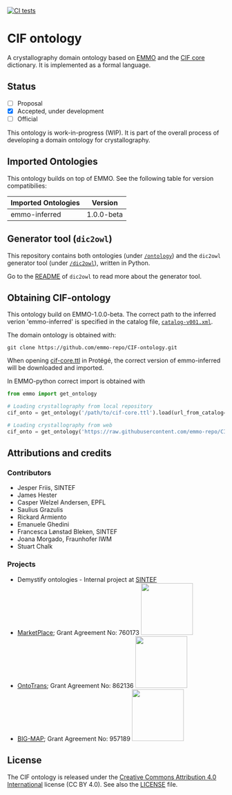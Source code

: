 [![CI tests](https://github.com/emmo-repo/CIF-ontology/workflows/CI/badge.svg)](https://github.com/emmo-repo/CIF-ontology/actions/)

# CIF ontology

A crystallography domain ontology based on [EMMO][1] and the [CIF core][2] dictionary.
It is implemented as a formal language.

## Status

- [ ] Proposal
- [X] Accepted, under development
- [ ] Official

This ontology is work-in-progress (WIP).
It is part of the overall process of developing a domain ontology for crystallography.

## Imported Ontologies

This ontology builds on top of EMMO.
See the following table for version compatibilies:

| Imported Ontologies | Version           |
| ------------------- | ----------------- |
| emmo-inferred       | 1.0.0-beta        |

## Generator tool (`dic2owl`)

This repository contains both ontologies (under [`/ontology`](https://github.com/emmo-repo/CIF-ontology/tree/main/ontology)) and the `dic2owl` generator tool (under [`/dic2owl`](dic2owl)), written in Python.

Go to the [README](dic2owl/index.md) of `dic2owl` to read more about the generator tool.

## Obtaining CIF-ontology

This ontology build on EMMO-1.0.0-beta.
The correct path to the inferred verion 'emmo-inferred' is specified in the catalog file, [`catalog-v001.xml`](https://github.com/emmo-repo/CIF-ontology/blob/main/ontology/catalog-v001.xml).

The domain ontology is obtained with:

```console
git clone https://github.com/emmo-repo/CIF-ontology.git
```

When opening [cif-core.ttl](https://raw.githubusercontent.com/emmo-repo/CIF-ontology/main/ontology/cif-core.ttl) in Protégé, the correct version of emmo-inferred will be downloaded and imported.

In EMMO-python correct import is obtained with

```python
from emmo import get_ontology

# Loading crystallography from local repository
cif_onto = get_ontology('/path/to/cif-core.ttl').load(url_from_catalog=True)

# Loading crystallography from web
cif_onto = get_ontology('https://raw.githubusercontent.com/emmo-repo/CIF-ontology/main/ontology/cif-core.ttl').load()
```

## Attributions and credits

### Contributors

- Jesper Friis, SINTEF
- James Hester
- Casper Welzel Andersen, EPFL
- Saulius Grazulis
- Rickard Armiento
- Emanuele Ghedini
- Francesca Lønstad Bleken, SINTEF
- Joana Morgado, Fraunhofer IWM
- Stuart Chalk

### Projects

- Demystify ontologies - Internal project at [SINTEF](https://www.sintef.no)
- [MarketPlace](https://www.the-marketplace-project.eu/);
  Grant Agreement No: 760173
  <img src="https://www.the-marketplace-project.eu/content/dam/iwm/the-marketplace-project/images/MARKETPLACE_LOGO_300dpi.png" width="120">
- [OntoTrans](https://ontotrans.eu/);
  Grant Agreement No: 862136
  <img src="https://ontotrans.eu/wp-content/uploads/2020/05/ot_logo_rosa_gro%C3%9F.svg" width="120">
- [BIG-MAP](https://www.big-map.eu/);
  Grant Agreement No: 957189
  <img src="https://avatars1.githubusercontent.com/u/72801303?s=200&v=4" width="120">

## License

The CIF ontology is released under the [Creative Commons Attribution 4.0 International](https://creativecommons.org/licenses/by/4.0/legalcode) license (CC BY 4.0).
See also the [LICENSE](LICENSE.md) file.

[1]: https://github.com/emmo-repo/EMMO
[2]: https://www.iucr.org/__data/iucr/cifdic_html/1/cif_core.dic/index.html
